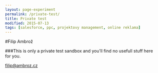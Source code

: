 ```yaml
---
layout: page-experiment
permalink: /private-test/
title: Private test
modified: 2015-07-13
tags: [salesforce, ppc, projektovy management, online reklama]
---
```


#Filip Ambrož


###This is only a private test sandbox and you'll find no usefull stuff here for you. 


[filip@ambroz.cz](mailto:filip@ambroz.cz)